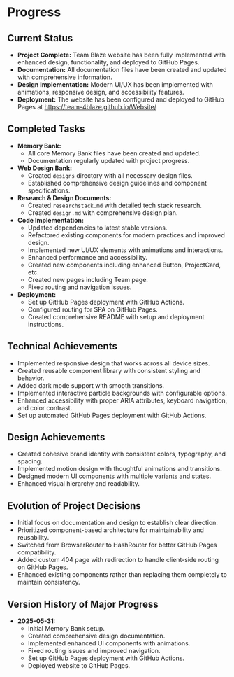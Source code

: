 # Progress

## Current Status
- **Project Complete:** Team Blaze website has been fully implemented with enhanced design, functionality, and deployed to GitHub Pages.
- **Documentation:** All documentation files have been created and updated with comprehensive information.
- **Design Implementation:** Modern UI/UX has been implemented with animations, responsive design, and accessibility features.
- **Deployment:** The website has been configured and deployed to GitHub Pages at https://team-4blaze.github.io/Website/

## Completed Tasks
- **Memory Bank:**
    - All core Memory Bank files have been created and updated.
    - Documentation regularly updated with project progress.
- **Web Design Bank:**
    - Created `designs` directory with all necessary design files.
    - Established comprehensive design guidelines and component specifications.
- **Research & Design Documents:**
    - Created `researchstack.md` with detailed tech stack research.
    - Created `design.md` with comprehensive design plan.
- **Code Implementation:**
    - Updated dependencies to latest stable versions.
    - Refactored existing components for modern practices and improved design.
    - Implemented new UI/UX elements with animations and interactions.
    - Enhanced performance and accessibility.
    - Created new components including enhanced Button, ProjectCard, etc.
    - Created new pages including Team page.
    - Fixed routing and navigation issues.
- **Deployment:**
    - Set up GitHub Pages deployment with GitHub Actions.
    - Configured routing for SPA on GitHub Pages.
    - Created comprehensive README with setup and deployment instructions.

## Technical Achievements
- Implemented responsive design that works across all device sizes.
- Created reusable component library with consistent styling and behavior.
- Added dark mode support with smooth transitions.
- Implemented interactive particle backgrounds with configurable options.
- Enhanced accessibility with proper ARIA attributes, keyboard navigation, and color contrast.
- Set up automated GitHub Pages deployment with GitHub Actions.

## Design Achievements
- Created cohesive brand identity with consistent colors, typography, and spacing.
- Implemented motion design with thoughtful animations and transitions.
- Designed modern UI components with multiple variants and states.
- Enhanced visual hierarchy and readability.

## Evolution of Project Decisions
- Initial focus on documentation and design to establish clear direction.
- Prioritized component-based architecture for maintainability and reusability.
- Switched from BrowserRouter to HashRouter for better GitHub Pages compatibility.
- Added custom 404 page with redirection to handle client-side routing on GitHub Pages.
- Enhanced existing components rather than replacing them completely to maintain consistency.

## Version History of Major Progress
- **2025-05-31:** 
  - Initial Memory Bank setup.
  - Created comprehensive design documentation.
  - Implemented enhanced UI components with animations.
  - Fixed routing issues and improved navigation.
  - Set up GitHub Pages deployment with GitHub Actions.
  - Deployed website to GitHub Pages.
